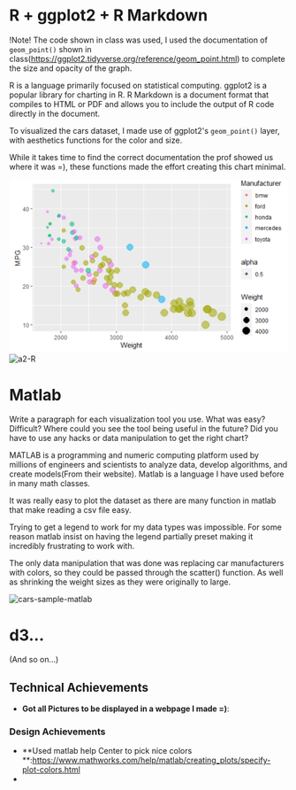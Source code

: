 # R + ggplot2 + R Markdown

!Note! The code shown in class was used, I used the documentation of `geom_point()` shown in class(https://ggplot2.tidyverse.org/reference/geom_point.html) to complete the size and opacity of the graph.

R is a language primarily focused on statistical computing.
ggplot2 is a popular library for charting in R.
R Markdown is a document format that compiles to HTML or PDF and allows you to include the output of R code directly in the document.

To visualized the cars dataset, I made use of ggplot2's `geom_point()` layer, with aesthetics functions for the color and size.

While it takes time to find the correct documentation the prof showed us where it was =), these functions made the effort creating this chart minimal.

![ggplot2](img/ggplot2.png)
![a2-R](https://user-images.githubusercontent.com/73619173/151917431-7343276a-52eb-4b82-bc72-ca8edd0f18a0.png)


# Matlab
Write a paragraph for each visualization tool you use. What was easy? Difficult? Where could you see the tool being useful in the future? Did you have to use any hacks or data manipulation to get the right chart?

MATLAB is a programming and numeric computing platform used by millions of engineers and scientists to analyze data, develop algorithms, and create models(From their website). Matlab is a language I have used before in many math classes.

It was really easy to plot the dataset as there are many function in matlab that make reading a csv file easy.

Trying to get a legend to work for my data types was impossible. For some reason matlab insist on having the legend partially preset making it incredibly frustrating to work with.

The only data manipulation that was done was replacing car manufacturers with colors, so they could be passed through the scatter() function. As well as shrinking the weight sizes as they were originally to large.

![cars-sample-matlab](https://user-images.githubusercontent.com/73619173/151912389-c3d1b37b-f8af-4fb2-96f1-107930a38a8c.png)

# d3...

(And so on...)


## Technical Achievements
- **Got all Pictures to be displayed in a webpage I made =)**: 

### Design Achievements
- **Used matlab help Center to pick nice colors **:https://www.mathworks.com/help/matlab/creating_plots/specify-plot-colors.html 
- 
